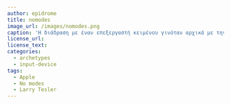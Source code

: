 ```yaml
---
author: epidrome
title: nomodes 
image_url: /images/nomodes.png
caption: 'Η διάδραση με έναν επεξεργαστή κειμένου γινόταν αρχικά με την επιλογή κατάστασης λειτουργίας όπως είναι η εισαγωγή κειμένου και οι εντολές αναζήτησης και αποθήκευσης. Ο τρόπος αυτός αν και παραμένει αοδεκτός από τους προχωρημένους χρήστες, ήταν ένα εμπόδιο για τους αρχάριους που οδήγησε τον Larry Tesler να το βάλει στην πινακίδα του αυτοκινήτου του καθώς και στην ιστοσελίδα του.' 
license_url: 
license_text: 
categories:
  - archetypes
  - input-device
tags:
  - Apple
  - No modes 
  - Larry Tesler 
---
```

